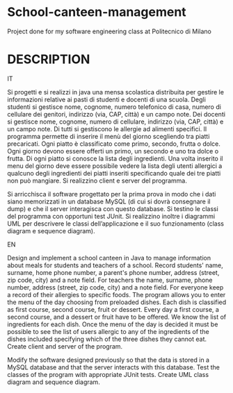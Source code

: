 # School-canteen-management
Project done for my software engineering class at Politecnico di Milano

# DESCRIPTION
IT

Si progetti e si realizzi in java una mensa scolastica distribuita per gestire le informazioni relative ai pasti di studenti e docenti di una scuola. 
Degli studenti si gestisce nome, cognome, numero telefonico di casa, numero di cellulare dei genitori, indirizzo (via, CAP, città) e un campo note. 
Dei docenti si gestisce nome, cognome, numero di cellulare, indirizzo (via, CAP, città) e un campo note.
Di tutti si gestiscono le allergie ad alimenti specifici.
Il programma permette di inserire il menù del giorno scegliendo tra piatti precaricati. Ogni piatto è classificato come primo, secondo, frutta o dolce. Ogni giorno devono essere offerti un primo, un secondo e uno tra dolce o frutta. Di ogni piatto si conosce la lista degli ingredienti.
Una volta inserito il menu del giorno deve essere possibile vedere la lista degli utenti allergici a qualcuno degli ingredienti dei piatti inseriti specificando quale dei tre piatti non può mangiare. 
Si realizzino client e server del programma.

Si arricchisca il software progettato per la prima prova in modo che i dati siano memorizzati in un database MySQL (di cui si dovrà consegnare il dump) e che il server interagisca con questo database.
Si testino le classi del programma con opportuni test JUnit.
Si realizzino inoltre i diagrammi UML per descrivere le classi dell’applicazione e il suo funzionamento (class diagram e sequence diagram).



EN

Design and implement a school canteen in Java to manage information about meals for students and teachers of a school.
Record students' name, surname, home phone number, a parent's phone number, address (street, zip code, city) and a note field.
For teachers the name, surname, phone number, address (street, zip code, city) and a note field.
For everyone keep a record of their allergies to specific foods.
The program allows you to enter the menu of the day choosing from preloaded dishes. Each dish is classified as first course, second course, fruit or dessert. Every day a first course, a second course, and a dessert or fruit have to be offered. We know the list of ingredients for each dish.
Once the menu of the day is decided it must be possible to see the list of users allergic to any of the ingredients of the dishes included specifying which of the three dishes they cannot eat.
Create client and server of the program.

Modify the software designed previously so that the data is stored in a MySQL database and that the server interacts with this database.
Test the classes of the program with appropriate JUnit tests.
Create UML class diagram and sequence diagram.
